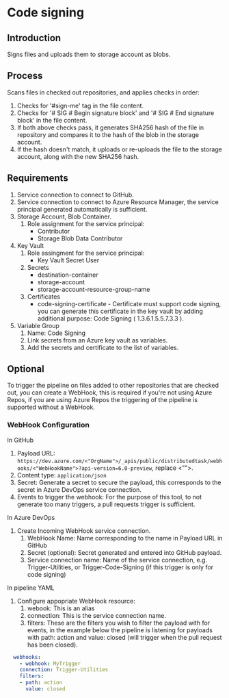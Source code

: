 # Code signing

## Introduction

Signs files and uploads them to storage account as blobs.

## Process

Scans files in checked out repositories, and applies checks in order:

1. Checks for '#sign-me' tag in the file content.
2. Checks for '# SIG # Begin signature block' and '# SIG # End signature block' in the file content.
3. If both above checks pass, it generates SHA256 hash of the file in repository and compares it to the hash of the blob in the storage account.
4. If the hash doesn't match, it uploads or re-uploads the file to the storage account, along with the new SHA256 hash.

## Requirements

1. Service connection to connect to GitHub.
2. Service connection to connect to Azure Resource Manager, the service principal generated automatically is sufficient.
3. Storage Account, Blob Container.
   1. Role assignment for the service principal:
      * Contributor
      * Storage Blob Data Contributor
4. Key Vault
   1. Role assingment for the service principal:
      * Key Vault Secret User
   2. Secrets
      * destination-container
      * storage-account
      * storage-account-resource-group-name
   3. Certificates
      * code-signing-certificate - Certificate must support code signing, you can generate this certificate in the key vault by adding additional purpose: Code Signing ( 1.3.6.1.5.5.7.3.3 ).
5. Variable Group
    1. Name: Code Signing
    2. Link secrets from an Azure key vault as variables.
    3. Add the secrets and certificate to the list of variables.

## Optional

To trigger the pipeline on files added to other repositories that are checked out, you can create a WebHook, this is required if you're not using Azure Repos, if you are using Azure Repos the triggering of the pipeline is supported without a WebHook.

### WebHook Configuration

In GitHub
1. Payload URL: `https://dev.azure.com/<"OrgName">/_apis/public/distributedtask/webhooks/<"WebHookName">?api-version=6.0-preview`, replace <"">.
2. Content type: `application/json`
3. Secret: Generate a secret to secure the payload, this corresponds to the secret in Azure DevOps service connection.
4. Events to trigger the webhook: For the purpose of this tool, to not generate too many triggers, a pull requests trigger is sufficient.

In Azure DevOps
1. Create Incoming WebHook service connection.
   1. WebHook Name: Name corresponding to the name in Payload URL in GitHub
   2. Secret (optional): Secret generated and entered into GitHub payload.
   3. Service connection name: Name of the service connection, e.g. Trigger-Utilities, or Trigger-Code-Signing (if this trigger is only for code signing)

In pipeline YAML
1. Configure appopriate WebHook resource:
   1. webook: This is an alias
   2. connection: This is the service connection name.
   3. filters: These are the filters you wish to filter the payload with for events, in the example below the pipeline is listening for payloads with path: action and value: closed (will trigger when the pull request has been closed).

``` YAML
  webhooks:
    - webhook: MyTrigger
    connection: Trigger-Utilities
    filters:
    - path: action
      value: closed
```